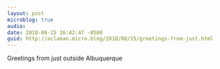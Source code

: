 ```yaml
---
layout: post
microblog: true
audio: 
date: 2018-08-15 16:42:47 -0500
guid: http://aclaman.micro.blog/2018/08/15/greetings-from-just.html
---
```

Greetings from just outside Albuquerque
